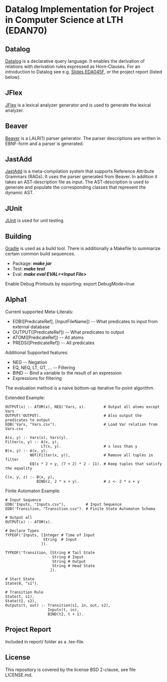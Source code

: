 Datalog Implementation for Project in Computer Science at LTH (EDAN70)
========

## Datalog
[Datalog](https://en.wikipedia.org/wiki/Datalog) is a declarative query language. It enables the derivation of relations with derivation rules expressed as Horn-Clauses.
For an introduction to Datalog see e.g. [Slides EDA045F](http://fileadmin.cs.lth.se/cs/Education/EDA045F/2018/web/slides-06.pdf), or the project report (listed below).

## JFlex
[JFlex](http://jflex.de/) is a lexical analyzer generator and is used to generate the lexical analyzer.

## Beaver
[Beaver](http://beaver.sourceforge.net/) is a LALR(1) parser generator. The parser descriptions are written in EBNF-form and a parser is generated.

## JastAdd
[JastAdd](http://jastadd.org/web/) is a meta-compilation system that supports Reference Attribute Grammars (RAGs). It uses the parser generated from Beaver. In addition it takes an AST-description file as input. The AST-description is used to generate and populate the corresponding classes that represent the dynamic AST.

## JUnit
[JUnit](https://junit.org/junit5/) is used for unit testing.

## Building
[Gradle](https://gradle.org/) is used as a build tool. There is additionally a Makefile to summarize certain common build sequences. 
* Package: ***make jar***
* Test: ***make test***
* Eval: ***make eval EVAL=\<Input File\>***

Enable Debug Printouts by exporting: export DebugMode=true

## Alpha1
Current supported Meta-Literals:
* EDB([PredicateRef], [InputFileName]) -- What predicates to input from external database
* OUTPUT([PredicateRef]) -- What predicates to output
* ATOM([PredicateRef])   -- All atoms
* PREDS([PredicateRef])  -- All predicates

Additional Supported features:
* NEG -- Negation
* EQ, NEQ, LT, GT, ... -- Filtering
* BIND -- Bind a variable to the result of an expression
* Expressions for filtering

The evaluation method is a naive bottom-up iterative fix-point algorithm.

Extended Example: 
```
OUTPUT(x) :- ATOM(x), NEQ('Vars, x).        # Output all atoms except Vars
OUTPUT('OUTPUT).                            # Also output the predicates to output
EDB('Vars, "Vars.csv").                     # Load Var relation from Vars.csv

A(x, y) :- Vars(x), Vars(y). 
Filter(x, y) :- A(x, y),
                LT(x, y).                   # x less than y
B(x, y) :- A(x, y), 
           NOT(Filter(x, y)),               # Remove all tuples in filter
           EQ(x * 2 + y, (7 + 2) * 2 - 11). # Keep tuples that satisfy the equality

C(x, y, z) :- B(x, y),
              BIND(z, 2 * x + y).           # z <- 2 * x + y
```

Finite Automaton Example:
```
# Input Sequence
EDB('Inputs, "Inputs.csv"),         # Input Sequence
EDB('Transition, "Transition.csv"). # Finite State Automaton Schema

# Output all 
OUTPUT(x) :- ATOM(x).

# Declare Types
TYPEOF('Inputs, [Integer # Time of Input
                 String  # Input
                ]).

TYPEOF('Transition, [String # Tail State
                     String # Input
                     String # Output
                     String # Head State
                    ]).

# Start State
State(0, "s1").

# Transition Rule
State(t, s1),
State(t2, s2),
Outputs(t, out) :- Transition(s1, in, out, s2),
                   Inputs(t, in),
                   BIND(t2, t + 1).
```

## Project Report
Included in report/ folder as a .tex-file.


## License
This repository is covered by the license BSD 2-clause, see file LICENSE.md.
